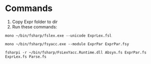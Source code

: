 # Commands

1. Copy Expr folder to dir
2. Run these commands:
```
mono ~/bin/fsharp/fslex.exe --unicode ExprLex.fsl

mono ~/bin/fsharp/fsyacc.exe --module ExprPar ExprPar.fsy

fsharpi -r ~/bin/fsharp/FsLexYacc.Runtime.dll Absyn.fs ExprPar.fs ExprLex.fs Parse.fs
```
